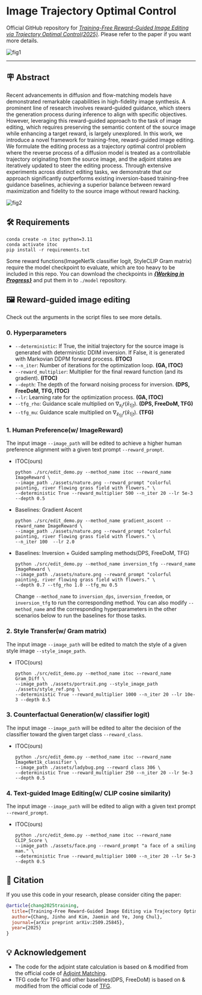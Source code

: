 # Image Trajectory Optimal Control

Official GitHub repository for 
*[Training-Free Reward-Guided Image Editing via Trajectory Optimal Control(2025)](https://www.arxiv.org/abs/2509.25845)*.
Please refer to the paper if you want more details.

![fig1](https://github.com/user-attachments/assets/df4332b3-c256-48be-a56a-5e1b33eba43e)

***

## 🪧 Abstract
Recent advancements in diffusion and flow-matching models have demonstrated remarkable capabilities in high-fidelity image synthesis. 
A prominent line of research involves reward-guided guidance, which steers the generation process during inference to align with specific objectives. However, leveraging this reward-guided approach to the task of image editing, which requires preserving the semantic content of the source image while enhancing a target reward, is largely unexplored. 
In this work, we introduce a novel framework for training-free, reward-guided image editing. We formulate the editing process as a trajectory optimal control problem where the reverse process of a diffusion model is treated as a controllable trajectory originating from the source image, and the adjoint states are iteratively updated to steer the editing process. 
Through extensive experiments across distinct editing tasks, we demonstrate that our approach significantly outperforms existing inversion-based training-free guidance baselines, achieving a superior balance between reward maximization and fidelity to the source image without reward hacking.

![fig2](https://github.com/user-attachments/assets/34296c43-7f2e-4d77-87e8-43380c7ba593)


## 🛠️ Requirements
```
conda create -n itoc python=3.11
conda activate itoc
pip install -r requirements.txt
```
Some reward functions(ImageNet1k classifier logit, StyleCLIP Gram matrix) require the model checkpoint to evaluate, which are too heavy to be included in this repo.
You can download the checkpoints in ***[{Working in Progress}]()*** and put them in to `./model` repository.

## 🖼 Reward-guided image editing
Check out the arguments in the script files to see more details.

### 0. Hyperparameters

* `--deterministic`: If True, the initial trajectory for the source image is generated with deterministic DDIM inversion. If False, it is generated with Markovian DDPM forward process. **(ITOC)**
* `--n_iter`: Number of iterations for the optimization loop. **(GA, ITOC)**
* `--reward_multiplier`: Multiplier for the final reward function (and its gradient). **(ITOC)**
* `--depth`: The depth of the forward noising process for inversion. **(DPS, FreeDoM, TFG, ITOC)**
* `--lr`: Learning rate for the optimization process. **(GA, ITOC)**
* `--tfg_rho`: Guidance scale multiplied on $\nabla_{x_t}r(\hat x_{1|t})$. **(DPS, FreeDoM, TFG)**
* `--tfg_mu`: Guidance scale multiplied on $\nabla_{\hat x_{1|t}}r(\hat x_{1|t})$. **(TFG)**

### 1. Human Preference(w/ ImageReward)
     
The input image `--image_path` will be edited to achieve a higher human preference alignment with a given text prompt `--reward_prompt`.
   * ITOC(ours)
       ```
       python ./src/edit_demo.py --method_name itoc --reward_name ImageReward \
     --image_path ./assets/nature.png --reward_prompt "colorful painting, river flowing grass field with flowers." \
     --deterministic True --reward_multiplier 500 --n_iter 20 --lr 5e-3 --depth 0.5
       ```
   * Baselines: Gradient Ascent
       ```
       python ./src/edit_demo.py --method_name gradient_ascent --reward_name ImageReward \
     --image_path ./assets/nature.png --reward_prompt "colorful painting, river flowing grass field with flowers." \
     --n_iter 100  --lr 2.0
       ```
   * Baselines: Inversion + Guided sampling methods(DPS, FreeDoM, TFG)

       ```
       python ./src/edit_demo.py --method_name inversion_tfg --reward_name ImageReward \
     --image_path ./assets/nature.png --reward_prompt "colorful painting, river flowing grass field with flowers." \
     --depth 0.7 --tfg_rho 1.0 --tfg_mu 0.5
       ```
     Change `--method_name` to `inversion_dps`, `inversion_freedom`, or `inversion_tfg` to run the corresponding method.
     You can also modify `--method_name` and the corresponding hyperparameters in the other scenarios below to run the baselines for those tasks.
### 2. Style Transfer(w/ Gram matrix)

The input image `--image_path` will be edited to match the style of a given style image `--style_image_path`.
   * ITOC(ours)
       ```
       python ./src/edit_demo.py --method_name itoc --reward_name Gram_Diff \
     --image_path ./assets/portrait.png --style_image_path ./assets/style_ref.png \
     --deterministic True --reward_multiplier 1000 --n_iter 20 --lr 10e-3 --depth 0.5
       ```

### 3. Counterfactual Generation(w/ classifier logit)

The input image `--image_path` will be edited to alter the decision of the classifier toward the given target class `--reward_class`.
   * ITOC(ours)
       ```
       python ./src/edit_demo.py --method_name itoc --reward_name ImageNet1k_classifier \
     --image_path ./assets/ladybug.png --reward class 306 \
     --deterministic True --reward_multiplier 250 --n_iter 20 --lr 5e-3 --depth 0.5
       ```

### 4. Text-guided Image Editing(w/ CLIP cosine similarity)
The input image `--image_path` will be edited to align with a given text prompt `--reward_prompt`.
   * ITOC(ours)
       ```
       python ./src/edit_demo.py --method_name itoc --reward_name CLIP_Score \
     --image_path ./assets/face.png --reward_prompt "a face of a smiling man." \
     --deterministic True --reward_multiplier 1000 --n_iter 20 --lr 5e-3 --depth 0.5
       ```

## 📑 Citation
If you use this code in your research, please consider citing the paper:

```bibtex
@article{chang2025training,
  title={Training-Free Reward-Guided Image Editing via Trajectory Optimal Control},
  author={Chang, Jinho and Kim, Jaemin and Ye, Jong Chul},
  journal={arXiv preprint arXiv:2509.25845},
  year={2025}
}
```

## 💡 Acknowledgement
* The code for the adjoint state calculation is based on & modified from the official code of [Adjoint Matching](https://github.com/microsoft/soc-fine-tuning-sd).
* TFG code for TFG and other baselines(DPS, FreeDoM) is based on & modified from the official code of [TFG](https://github.com/YWolfeee/Training-Free-Guidance).
